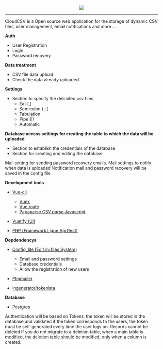 <center>
<img src="https://i.imgur.com/BwKm56Q.png" />
</center>

---

CloudCSV is a Open source web application for the storage of dynamic CSV files, user management, email notifications and more ...

**Auth**
- User Registration
- Login
- Password recovery

**Data treatment**

- CSV file data upload
- Check the data already uploaded

**Settings**

- Section to specify the delimited csv files
	- Eat (,)
	- Semicolon ( ; )
	- Tabulation
	- Pipe (|)
	- Automatic

**Database access settings for creating the table to which the data will be uploaded**

- Section to establish the credentials of the database
- Section for creating and editing the database

Mail setting for sending password recovery emails.
Mail settings to notify when data is uploaded
Notification mail and password recovery will be saved in the config file


**Development tools**

- [Vue-cli](https://vuejs.org/ "Vue-cli")
	- [Vuex](https://vuex.vuejs.org/ "Vuex")
	- [Vue route](https://router.vuejs.org/ "Vue route")
	- [Papaparse CSV parse Javascript](https://www.papaparse.com/ "Papaparse CSV parse Javascript")

- [Vuetify (UI)](https://vuetifyjs.com "Vuetify (UI)")
- [PHP (Framework Ligne Api Rest)](https://ligne-framework.gitbook.io/ligne-framework-php/ "PHP (Framework Ligne Api Rest)")

**Depdendencys**
- [Config_lite (Edit ini files System)](https://packagist.org/packages/pear/config_lite "Config_lite (Edit ini files System)")
	- Email and password settings
	- Database credentials
	- Allow the registration of new users

- [Phpmailer](https://packagist.org/packages/phpmailer/phpmailer "Phpmailer")
- [Ingenerator/tokenista](https://packagist.org/packages/ingenerator/tokenista "Ingenerator/tokenista")

**Database**
 - Postgres

Authentication will be based on Tokens, the token will be stored in the database and validated if the token corresponds to the users, the token must be self-generated every time the user logs on.
Records cannot be deleted if you do not migrate to a deletion table, when a main table is modified, the deletion table should be modified, only when a column is created.
